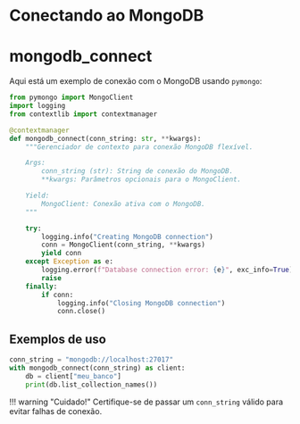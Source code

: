 # Conectando ao MongoDB

# mongodb_connect
Aqui está um exemplo de conexão com o MongoDB usando `pymongo`:

```python
from pymongo import MongoClient
import logging
from contextlib import contextmanager

@contextmanager
def mongodb_connect(conn_string: str, **kwargs):
    """Gerenciador de contexto para conexão MongoDB flexível.

    Args:
        conn_string (str): String de conexão do MongoDB.
        **kwargs: Parâmetros opcionais para o MongoClient.

    Yield:
        MongoClient: Conexão ativa com o MongoDB.
    """

    try:
        logging.info("Creating MongoDB connection")
        conn = MongoClient(conn_string, **kwargs)
        yield conn
    except Exception as e:
        logging.error(f"Database connection error: {e}", exc_info=True)
        raise
    finally:
        if conn:
            logging.info("Closing MongoDB connection")
            conn.close()
```

## Exemplos de uso

```Python
conn_string = "mongodb://localhost:27017"
with mongodb_connect(conn_string) as client:
    db = client["meu_banco"]
    print(db.list_collection_names())
```

!!! warning "Cuidado!"
    Certifique-se de passar um `conn_string` válido para evitar falhas de conexão.